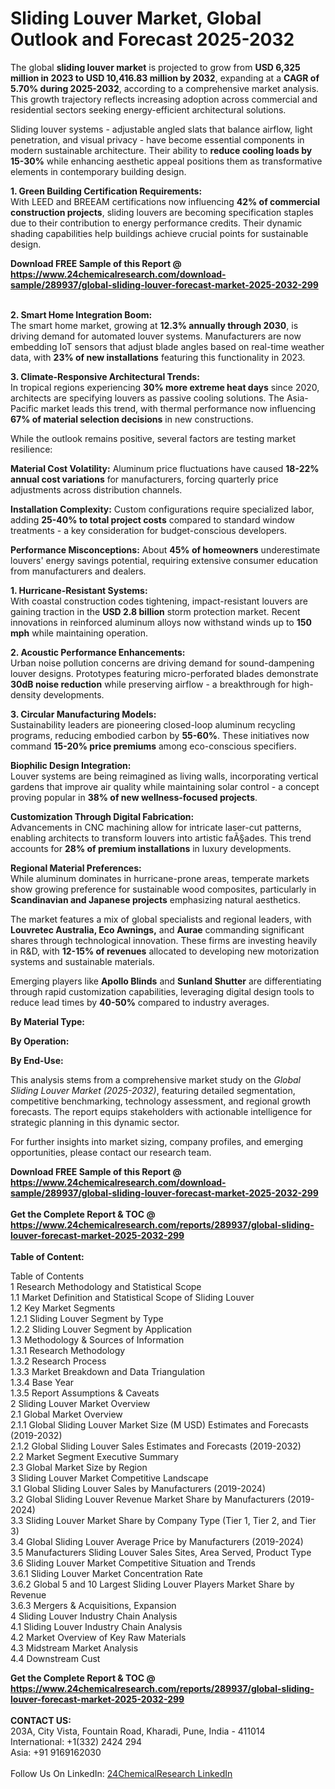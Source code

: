<h1>Sliding Louver Market, Global Outlook and Forecast 2025-2032</h1><p>The global <strong>sliding louver market</strong> is projected to grow from <strong>USD 6,325 million in 2023 to USD 10,416.83 million by 2032</strong>, expanding at a <strong>CAGR of 5.70% during 2025-2032</strong>, according to a comprehensive market analysis. This growth trajectory reflects increasing adoption across commercial and residential sectors seeking energy-efficient architectural solutions.</p><p>Sliding louver systems - adjustable angled slats that balance airflow, light penetration, and visual privacy - have become essential components in modern sustainable architecture. Their ability to <strong>reduce cooling loads by 15-30%</strong> while enhancing aesthetic appeal positions them as transformative elements in contemporary building design.</p><p><strong>1. Green Building Certification Requirements:</strong><br>
With LEED and BREEAM certifications now influencing <strong>42% of commercial construction projects</strong>, sliding louvers are becoming specification staples due to their contribution to energy performance credits. Their dynamic shading capabilities help buildings achieve crucial points for sustainable design.</p><div><b>Download FREE Sample of this Report @ 
            <a href="https://www.24chemicalresearch.com/download-sample/289937/global-sliding-louver-forecast-market-2025-2032-299">
            https://www.24chemicalresearch.com/download-sample/289937/global-sliding-louver-forecast-market-2025-2032-299</a></b></div><br><p><strong>2. Smart Home Integration Boom:</strong><br>
The smart home market, growing at <strong>12.3% annually through 2030</strong>, is driving demand for automated louver systems. Manufacturers are now embedding IoT sensors that adjust blade angles based on real-time weather data, with <strong>23% of new installations</strong> featuring this functionality in 2023.</p><p><strong>3. Climate-Responsive Architectural Trends:</strong><br>
In tropical regions experiencing <strong>30% more extreme heat days</strong> since 2020, architects are specifying louvers as passive cooling solutions. The Asia-Pacific market leads this trend, with thermal performance now influencing <strong>67% of material selection decisions</strong> in new constructions.</p><p>While the outlook remains positive, several factors are testing market resilience:</p><p><strong>Material Cost Volatility:</strong> Aluminum price fluctuations have caused <strong>18-22% annual cost variations</strong> for manufacturers, forcing quarterly price adjustments across distribution channels.</p><p><strong>Installation Complexity:</strong> Custom configurations require specialized labor, adding <strong>25-40% to total project costs</strong> compared to standard window treatments - a key consideration for budget-conscious developers.</p><p><strong>Performance Misconceptions:</strong> About <strong>45% of homeowners</strong> underestimate louvers' energy savings potential, requiring extensive consumer education from manufacturers and dealers.</p><p><strong>1. Hurricane-Resistant Systems:</strong><br>
With coastal construction codes tightening, impact-resistant louvers are gaining traction in the <strong>USD 2.8 billion</strong> storm protection market. Recent innovations in reinforced aluminum alloys now withstand winds up to <strong>150 mph</strong> while maintaining operation.</p><p><strong>2. Acoustic Performance Enhancements:</strong><br>
Urban noise pollution concerns are driving demand for sound-dampening louver designs. Prototypes featuring micro-perforated blades demonstrate <strong>30dB noise reduction</strong> while preserving airflow - a breakthrough for high-density developments.</p><p><strong>3. Circular Manufacturing Models:</strong><br>
Sustainability leaders are pioneering closed-loop aluminum recycling programs, reducing embodied carbon by <strong>55-60%</strong>. These initiatives now command <strong>15-20% price premiums</strong> among eco-conscious specifiers.</p><p><strong>Biophilic Design Integration:</strong><br>
        Louver systems are being reimagined as living walls, incorporating vertical gardens that improve air quality while maintaining solar control - a concept proving popular in <strong>38% of new wellness-focused projects</strong>.</p><p><strong>Customization Through Digital Fabrication:</strong><br>
        Advancements in CNC machining allow for intricate laser-cut patterns, enabling architects to transform louvers into artistic faÃ§ades. This trend accounts for <strong>28% of premium installations</strong> in luxury developments.</p><p><strong>Regional Material Preferences:</strong><br>
        While aluminum dominates in hurricane-prone areas, temperate markets show growing preference for sustainable wood composites, particularly in <strong>Scandinavian and Japanese projects</strong> emphasizing natural aesthetics.</p><p>The market features a mix of global specialists and regional leaders, with <strong>Louvretec Australia, Eco Awnings,</strong> and <strong>Aurae</strong> commanding significant shares through technological innovation. These firms are investing heavily in R&amp;D, with <strong>12-15% of revenues</strong> allocated to developing new motorization systems and sustainable materials.</p><p>Emerging players like <strong>Apollo Blinds</strong> and <strong>Sunland Shutter</strong> are differentiating through rapid customization capabilities, leveraging digital design tools to reduce lead times by <strong>40-50%</strong> compared to industry averages.</p><p><strong>By Material Type:</strong></p><p><strong>By Operation:</strong></p><p><strong>By End-Use:</strong></p><p>This analysis stems from a comprehensive market study on the <em>Global Sliding Louver Market (2025-2032)</em>, featuring detailed segmentation, competitive benchmarking, technology assessment, and regional growth forecasts. The report equips stakeholders with actionable intelligence for strategic planning in this dynamic sector.</p><p>For further insights into market sizing, company profiles, and emerging opportunities, please contact our research team.</p><div><b>Download FREE Sample of this Report @ 
            <a href="https://www.24chemicalresearch.com/download-sample/289937/global-sliding-louver-forecast-market-2025-2032-299">
            https://www.24chemicalresearch.com/download-sample/289937/global-sliding-louver-forecast-market-2025-2032-299</a></b></div><br><div><b>Get the Complete Report & TOC @ 
            <a href="https://www.24chemicalresearch.com/reports/289937/global-sliding-louver-forecast-market-2025-2032-299">
            https://www.24chemicalresearch.com/reports/289937/global-sliding-louver-forecast-market-2025-2032-299</a></b></div><br>
            <b>Table of Content:</b><p>Table of Contents<br />
1 Research Methodology and Statistical Scope<br />
1.1 Market Definition and Statistical Scope of Sliding Louver<br />
1.2 Key Market Segments<br />
1.2.1 Sliding Louver Segment by Type<br />
1.2.2 Sliding Louver Segment by Application<br />
1.3 Methodology & Sources of Information<br />
1.3.1 Research Methodology<br />
1.3.2 Research Process<br />
1.3.3 Market Breakdown and Data Triangulation<br />
1.3.4 Base Year<br />
1.3.5 Report Assumptions & Caveats<br />
2 Sliding Louver Market Overview<br />
2.1 Global Market Overview<br />
2.1.1 Global Sliding Louver Market Size (M USD) Estimates and Forecasts (2019-2032)<br />
2.1.2 Global Sliding Louver Sales Estimates and Forecasts (2019-2032)<br />
2.2 Market Segment Executive Summary<br />
2.3 Global Market Size by Region<br />
3 Sliding Louver Market Competitive Landscape<br />
3.1 Global Sliding Louver Sales by Manufacturers (2019-2024)<br />
3.2 Global Sliding Louver Revenue Market Share by Manufacturers (2019-2024)<br />
3.3 Sliding Louver Market Share by Company Type (Tier 1, Tier 2, and Tier 3)<br />
3.4 Global Sliding Louver Average Price by Manufacturers (2019-2024)<br />
3.5 Manufacturers Sliding Louver Sales Sites, Area Served, Product Type<br />
3.6 Sliding Louver Market Competitive Situation and Trends<br />
3.6.1 Sliding Louver Market Concentration Rate<br />
3.6.2 Global 5 and 10 Largest Sliding Louver Players Market Share by Revenue<br />
3.6.3 Mergers & Acquisitions, Expansion<br />
4 Sliding Louver Industry Chain Analysis<br />
4.1 Sliding Louver Industry Chain Analysis<br />
4.2 Market Overview of Key Raw Materials<br />
4.3 Midstream Market Analysis<br />
4.4 Downstream Cust</p><div><b>Get the Complete Report & TOC @ 
            <a href="https://www.24chemicalresearch.com/reports/289937/global-sliding-louver-forecast-market-2025-2032-299">
            https://www.24chemicalresearch.com/reports/289937/global-sliding-louver-forecast-market-2025-2032-299</a></b></div><br><b>CONTACT US:</b><br>
            203A, City Vista, Fountain Road, Kharadi, Pune, India - 411014<br>
            International: +1(332) 2424 294<br>
            Asia: +91 9169162030 <br><br>
            Follow Us On LinkedIn: <a href="https://www.linkedin.com/company/24chemicalresearch/">24ChemicalResearch LinkedIn</a>